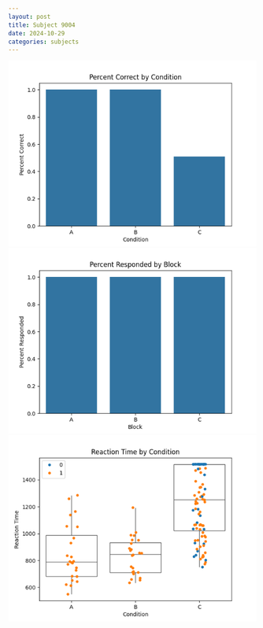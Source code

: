```yaml
---
layout: post
title: Subject 9004
date: 2024-10-29
categories: subjects
---
```


![](data/9004/run-1/9004_ATS_percent_correct.png)
![](data/9004/run-1/9004_ATS_percent_responded.png)
![](data/9004/run-1/9004_ATS_rt.png)
